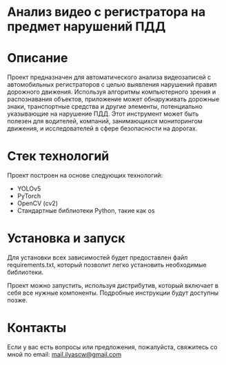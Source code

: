 # Анализ видео с регистратора на предмет нарушений ПДД

# Описание

Проект предназначен для автоматического анализа видеозаписей с автомобильных регистраторов с целью выявления нарушений правил дорожного движения. Используя алгоритмы компьютерного зрения и распознавания объектов, приложение может обнаруживать дорожные знаки, транспортные средства и другие элементы, потенциально указывающие на нарушение ПДД. Этот инструмент может быть полезен для водителей, компаний, занимающихся мониторингом движения, и исследователей в сфере безопасности на дорогах.

# Стек технологий

Проект построен на основе следующих технологий:

 - YOLOv5
 - PyTorch
 - OpenCV (cv2)
 -  Стандартные библиотеки Python, такие как os

# Установка и запуск

Для установки всех зависимостей будет предоставлен файл requirements.txt, который позволит легко установить необходимые библиотеки.

Проект можно запустить, используя дистрибутив, который включает в себя все нужные компоненты. Подробные инструкции будут доступны позже.

# Контакты

Если у вас есть вопросы или предложения, пожалуйста, свяжитесь со мной по email: mail.ilyascw@gmail.com
